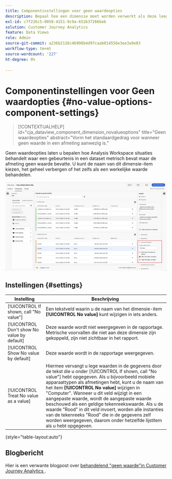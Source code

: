 ```yaml
---
title: Componentinstellingen voor geen waardeopties
description: Bepaal hoe een dimensie moet worden verwerkt als deze leeg is.
exl-id: c7f226c5-0058-4151-9c9a-652b37266beb
solution: Customer Journey Analytics
feature: Data Views
role: Admin
source-git-commit: a236b2126c4b998b4d97caab014556e3ee3a9e83
workflow-type: tm+mt
source-wordcount: '227'
ht-degree: 0%

---
```


# Componentinstellingen voor Geen waardopties {#no-value-options-component-settings}

<!-- markdownlint-disable MD034 -->

>[!CONTEXTUALHELP]
>id="cja_dataview_component_dimension_novalueoptions"
>title="Geen waardeopties"
>abstract="Vorm het standaardgedrag voor wanneer geen waarde in een afmeting aanwezig is."

<!-- markdownlint-enable MD034 -->


Geen waardeopties laten u bepalen hoe Analysis Workspace situaties behandelt waar een gebeurtenis in een dataset metrisch bevat maar de afmeting geen waarde bevatte. U kunt de naam van dit dimensie-item kiezen, het geheel verbergen of het zelfs als een werkelijke waarde behandelen.

![ Geen waardeopties ](../assets/no-value-options.png)

## Instellingen {#settings}

| Instelling | Beschrijving |
| --- | --- |
| [!UICONTROL If shown, call "No value"] | Een tekstveld waarin u de naam van het dimensie-item **[!UICONTROL No value]** kunt wijzigen in iets anders. |
| [!UICONTROL Don't show No value by default] | Deze waarde wordt niet weergegeven in de rapportage. Metrische voorvallen die niet aan deze dimensie zijn gekoppeld, zijn niet zichtbaar in het rapport. |
| [!UICONTROL Show No value by default] | Deze waarde wordt in de rapportage weergegeven. |
| [!UICONTROL Treat No value as a value] | Hiermee vervangt u lege waarden in de gegevens door de tekst die u onder [!UICONTROL If shown, call "No value"] hebt opgegeven. Als u bijvoorbeeld mobiele apparaattypen als afmetingen hebt, kunt u de naam van het item **[!UICONTROL No value]** wijzigen in &quot;Computer&quot;. Wanneer u dit veld wijzigt in een aangepaste waarde, wordt de aangepaste waarde beschouwd als een geldige tekenreekswaarde. Als u de waarde &quot;Rood&quot; in dit veld invoert, worden alle instanties van de tekenreeks &quot;Rood&quot; die in de gegevens zelf worden weergegeven, daarom onder hetzelfde lijstitem als u hebt opgegeven. |

{style="table-layout:auto"}

## Blogbericht

Hier is een verwante blogpost over [ behandelend &quot;geen waarde&quot;in Customer Journey Analytics ](https://experienceleaguecommunities.adobe.com/t5/adobe-analytics-blogs/handling-quot-no-value-quot-in-customer-journey-analytics/ba-p/597339).
